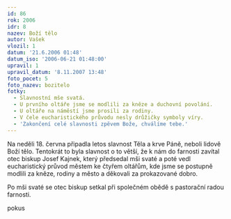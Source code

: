 ```yaml
---
id: 86
rok: 2006
idr: 8
nazev: Boží tělo
autor: Vašek
vlozil: 1
datum: '21.6.2006 01:48'
datum_iso: '2006-06-21 01:48:00'
upravil: 1
upravil_datum: '8.11.2007 13:48'
foto_pocet: 5
foto_nazev: bozitelo
fotky:
  - Slavnostní mše svatá.
  - U prvního oltáře jsme se modlili za kněze a duchovní povolání.
  - U oltáře na náměstí jsme prosili za rodiny.
  - V čele eucharistického průvodu nesly drůžičky symboly víry.
  - 'Zakončení celé slavnosti zpěvem Bože, chválíme tebe.'
---
```

<!-- Generated by XStandard version 2.0.0.0 on 2007-11-08T13:46:32 -->

<p>Na neděli 18. června připadla letos slavnost Těla a krve Páně, neboli lidově Boží tělo. Tentokrát to byla slavnost o to větší, že k nám do farnosti zavítal otec biskup Josef Kajnek, který předsedal mši svaté a poté vedl eucharistický průvod městem ke čtyřem oltářům, kde jsme se postupně modlili za kněze, rodiny a město a děkovali za prokazované dobro.</p>
<p>Po mši svaté se otec biskup setkal při společném obědě s pastorační radou farnosti.</p>
<p>pokus
